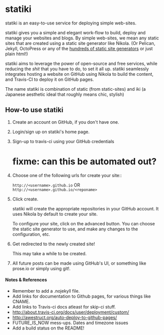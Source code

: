 statiki
=======

statiki is an easy-to-use service for deploying simple web-sites.

statiki gives you a simple and elegant work-flow to build, deploy and
manage your websites and blogs.  By simple web-sites, we mean any
static sites that are created using a static site generator like
Nikola.  (Or Pelican, Jekyll, OctoPress or any of the
[hundreds of static site generators](http://staticsitegenerators.net/)
or just plain html!)

statiki aims to leverage the power of open-source and free services,
while reducing the *shit* that you have to do, to set it all
up. statiki seamlessly integrates hosting a website on GitHub using
Nikola to build the content, and Travis-CI to deploy it on GitHub
pages.

The name statiki is combination of static (from static-sites) and iki
(a Japanese aesthetic ideal that roughly means chic, stylish)

## How-to use statiki ##

1. Create an account on GitHub, if you don't have one.
2. Login/sign up on statiki's home page.
3. Sign-up to travis-ci using your GitHub credentials
   # fixme: can this be automated out?
4. Choose one of the following urls for create your site::

    `http://<username>.github.io` OR `http://<username>.github.io/<reponame>`

5. Click create.

    statiki will create the appropriate repositories in your GitHub
    account.  It uses Nikola by default to create your site.

    To configure your site, click on the advanced button.  You can
    choose the static site generator to use, and make any changes to
    the configuration, etc.

6. Get redirected to the newly created site!

    This may take a while to be created.

7. All future posts can be made using GitHub's UI, or something like
   prose.io or simply using git!.


#### Notes & References ####

- Remember to add a .nojekyll file.
- Add links for documentation to Github pages, for various things like CNAME.
- Add links to Travis-ci docs atleast for skip-ci stuff.
- http://about.travis-ci.org/docs/user/deployment/custom/
- http://awestruct.org/auto-deploy-to-github-pages/
- FUTURE_IS_NOW mess-ups. Dates and timezone issues
- Add a build status on the README!
